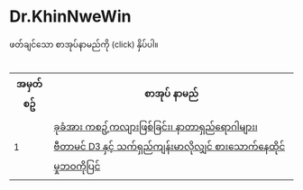 # Dr.KhinNweWin
<html>
<head>
<style>
table {
  font-family: arial, sans-serif;
  border-collapse: collapse;
  width: 100%;
}

td, th {
  border: 1px solid #dddddd;
  text-align: left;
  padding: 8px;
}

tr:nth-child(even) {
  background-color: #dddddd;
}
</style>
</head>
<body>
ဖတ်ချင်သော စာအုပ်နာမည်ကို (click) နှိပ်ပါ။
<br/>
<table>
<tr><th>အမှတ်စဥ်</th><th>စာအုပ် နာမည်</th></tr>
<tr><td>1</td><td><a target="_blank" href="https://github.com/MayGroupMyanmar/Dr.KhinNweWin/blob/main/Book%201%20-%20Vitamin%20D3.pdf">ခုခံအား ကစဥ့်ကလျားဖြစ်ခြင်း၊ နာတာရှည်ရောဂါများ၊ ဗီတာမင် D3 နှင့် သက်ရှည်ကျန်းမာလိုလျှင် စားသောက်နေထိုင်မှုဘဝကိုပြင်</a></td></tr>
<br/>

</table>
</body>
</html>
